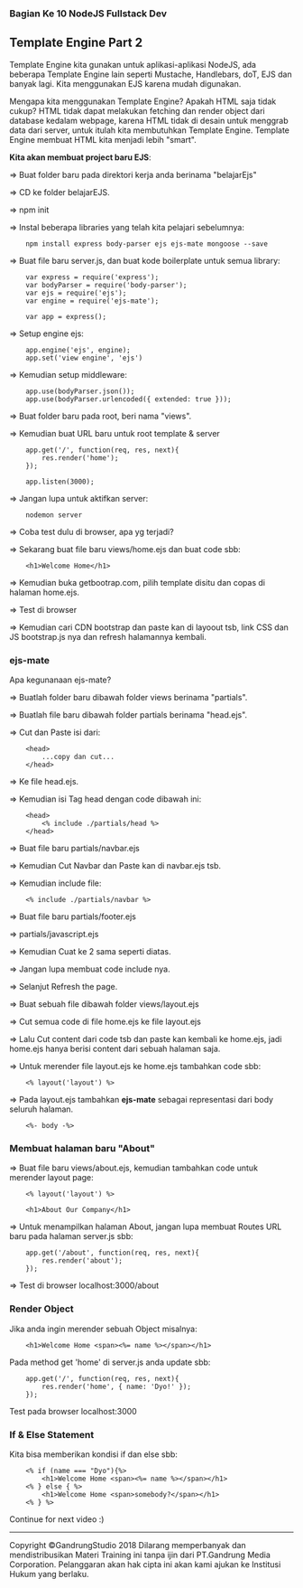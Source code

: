 ### Bagian Ke 10 NodeJS Fullstack Dev

## Template Engine Part 2

Template Engine kita gunakan untuk aplikasi-aplikasi NodeJS, ada beberapa Template Engine lain seperti Mustache, Handlebars, doT, EJS dan banyak lagi. Kita menggunakan EJS karena mudah digunakan.

Mengapa kita menggunakan Template Engine? Apakah HTML saja tidak cukup? HTML tidak dapat melakukan fetching dan render object dari database kedalam webpage, karena HTML tidak di desain untuk menggrab data dari server, untuk itulah kita membutuhkan Template Engine. Template Engine membuat HTML kita menjadi lebih "smart".

**Kita akan membuat project baru EJS**: 

=> Buat folder baru pada direktori kerja anda berinama "belajarEjs"

=> CD ke folder belajarEJS.

=> npm init

=> Instal beberapa libraries yang telah kita pelajari sebelumnya:

		npm install express body-parser ejs ejs-mate mongoose --save
		
=> Buat file baru server.js, dan buat kode boilerplate untuk semua library:

		var express = require('express');
		var bodyParser = require('body-parser');
		var ejs = require('ejs');
		var engine = require('ejs-mate');
		
		var app = express();
		
=> Setup engine ejs:

		app.engine('ejs', engine);
		app.set('view engine', 'ejs')
		
=> Kemudian setup middleware:

		app.use(bodyParser.json());
		app.use(bodyParser.urlencoded({ extended: true }));
		
=> Buat folder baru pada root, beri nama "views".

=> Kemudian buat URL baru untuk root template & server

		app.get('/', function(req, res, next){
			res.render('home');
		});

		app.listen(3000);

=> Jangan lupa untuk aktifkan server:

		nodemon server
		
=> Coba test dulu di browser, apa yg terjadi?

=> Sekarang buat file baru views/home.ejs dan buat code sbb:

		<h1>Welcome Home</h1>

=> Kemudian buka getbootrap.com, pilih template disitu dan copas di halaman home.ejs.

=> Test di browser

=> Kemudian cari CDN bootstrap dan paste kan di layoout tsb, link CSS dan JS bootstrap.js nya dan refresh halamannya kembali.

### ejs-mate

Apa kegunanaan ejs-mate?

=> Buatlah folder baru dibawah folder views berinama "partials".

=> Buatlah file baru dibawah folder partials berinama "head.ejs".

=> Cut dan Paste isi dari: 

		<head>
			...copy dan cut...
		</head> 

=> Ke file head.ejs.

=> Kemudian isi Tag head dengan code dibawah ini:

		<head>
			<% include ./partials/head %>
		</head>
		
=> Buat file baru partials/navbar.ejs

=> Kemudian Cut Navbar dan Paste kan di navbar.ejs tsb.

=> Kemudian include file:

		<% include ./partials/navbar %>
		
=> Buat file baru partials/footer.ejs

=> partials/javascript.ejs

=> Kemudian Cuat ke 2 sama seperti diatas.

=> Jangan lupa membuat code include nya.

=> Selanjut Refresh the page.

=> Buat sebuah file dibawah folder views/layout.ejs

=> Cut semua code di file home.ejs ke file layout.ejs

=> Lalu Cut content dari code tsb dan paste kan kembali ke home.ejs, jadi home.ejs hanya berisi content dari sebuah halaman saja.

=> Untuk merender file layout.ejs ke home.ejs tambahkan code sbb:

		<% layout('layout') %>
		
=> Pada layout.ejs tambahkan **ejs-mate** sebagai representasi dari body seluruh halaman.

		<%- body -%>

### Membuat halaman baru "About"

=> Buat file baru views/about.ejs, kemudian tambahkan code untuk merender layout page:

		<% layout('layout') %>
		
		<h1>About Our Company</h1>
		
=> Untuk menampilkan halaman About, jangan lupa membuat Routes URL baru pada halaman server.js sbb:

		app.get('/about', function(req, res, next){
			res.render('about');
		});

=> Test di browser localhost:3000/about

### Render Object

Jika anda ingin merender sebuah Object misalnya:

		<h1>Welcome Home <span><%= name %></span></h1>

Pada method get 'home' di server.js anda update sbb:

		app.get('/', function(req, res, next){
			res.render('home', { name: 'Dyo!' });
		});
		
Test pada browser localhost:3000

### If & Else Statement

Kita bisa memberikan kondisi if dan else sbb:

		<% if (name === "Dyo"){%>
			<h1>Welcome Home <span><%= name %></span></h1>
		<% } else { %>
			<h1>Welcome Home <span>somebody?</span></h1>
		<% } %>

Continue for next video :)









---
Copyright &copy;GandrungStudio 2018 
Dilarang memperbanyak dan mendistribusikan Materi Training ini tanpa ijin dari PT.Gandrung Media Corporation. Pelanggaran akan hak cipta ini akan kami ajukan ke Institusi Hukum yang berlaku.